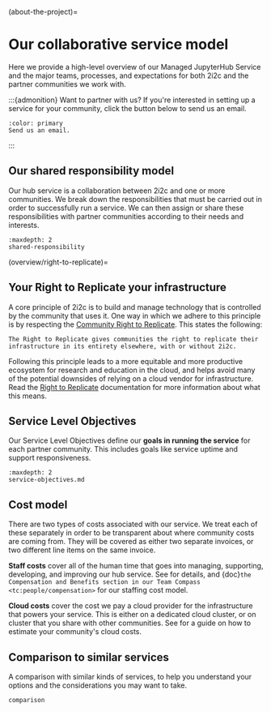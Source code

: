 (about-the-project)=
# Our collaborative service model

Here we provide a high-level overview of our Managed JupyterHub Service and the major teams, processes, and expectations for both 2i2c and the partner communities we work with.

:::{admonition} Want to partner with us?
If you're interested in setting up a service for your community, click the button below to send us an email.

```{button-link} mailto:hello@2i2c.org
:color: primary
Send us an email.
```
:::


## Our shared responsibility model

Our hub service is a collaboration between 2i2c and one or more communities.
We break down the responsibilities that must be carried out in order to successfully run a service.
We can then assign or share these responsibilities with partner communities according to their needs and interests.

```{toctree}
:maxdepth: 2
shared-responsibility
```

(overview/right-to-replicate)=
## Your Right to Replicate your infrastructure

A core principle of 2i2c is to build and manage technology that is controlled by the community that uses it.
One way in which we adhere to this principle is by respecting the [Community Right to Replicate](https://2i2c.org/right-to-replicate/). This states the following:

```{epigraph}
The Right to Replicate gives communities the right to replicate their infrastructure in its entirety elsewhere, with or without 2i2c.
```

Following this principle leads to a more equitable and more productive ecosystem for research and education in the cloud, and helps avoid many of the potential downsides of relying on a cloud vendor for infrastructure.
Read the [Right to Replicate](https://2i2c.org/right-to-replicate/) documentation for more information about what this means.

## Service Level Objectives

Our Service Level Objectives define our **goals in running the service** for each partner community.
This includes goals like service uptime and support responsiveness.

```{toctree}
:maxdepth: 2
service-objectives.md
```

## Cost model

There are two types of costs associated with our service.
We treat each of these separately in order to be transparent about where community costs are coming from.
They will be covered as either two separate invoices, or two different line items on the same invoice.

**Staff costs** cover all of the human time that goes into managing, supporting, developing, and improving our hub service.
See [](service-offerings) for details, and {doc}`the Compensation and Benefits section in our Team Compass <tc:people/compensation>` for our staffing cost model.

**Cloud costs** cover the cost we pay a cloud provider for the infrastructure that powers your service.
This is either on a dedicated cloud cluster, or on cluster that you share with other communities.
  See [](/topic/cloud-costs.md) for a guide on how to estimate your community's cloud costs.

## Comparison to similar services

A comparison with similar kinds of services, to help you understand your options and the considerations you may want to take.

```{toctree}
comparison
```
